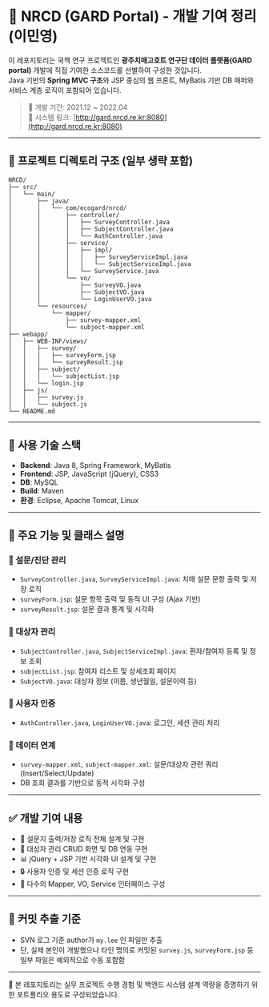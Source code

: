 # 🧠 NRCD (GARD Portal) - 개발 기여 정리 (이민영)

이 레포지토리는 국책 연구 프로젝트인 **광주치매고호트 연구단 데이터 플랫폼(GARD portal)** 개발에 직접 기여한 소스코드를 선별하여 구성한 것입니다.  
Java 기반의 **Spring MVC 구조**와 JSP 중심의 웹 프론트, MyBatis 기반 DB 매퍼와 서비스 계층 로직이 포함되어 있습니다.

> 📅 개발 기간: 2021.12 ~ 2022.04  
> 🔗 시스템 링크: [http://gard.nrcd.re.kr:8080](http://gard.nrcd.re.kr:8080)

---

## 📁 프로젝트 디렉토리 구조 (일부 생략 포함)

```
NRCD/
├── src/
│   └── main/
│       ├── java/
│       │   └── com/ecogard/nrcd/
│       │       ├── controller/
│       │       │   ├── SurveyController.java
│       │       │   ├── SubjectController.java
│       │       │   └── AuthController.java
│       │       ├── service/
│       │       │   ├── impl/
│       │       │   │   ├── SurveyServiceImpl.java
│       │       │   │   └── SubjectServiceImpl.java
│       │       │   └── SurveyService.java
│       │       └── vo/
│       │           ├── SurveyVO.java
│       │           ├── SubjectVO.java
│       │           └── LoginUserVO.java
│       └── resources/
│           └── mapper/
│               ├── survey-mapper.xml
│               └── subject-mapper.xml
├── webapp/
│   ├── WEB-INF/views/
│   │   ├── survey/
│   │   │   ├── surveyForm.jsp
│   │   │   └── surveyResult.jsp
│   │   ├── subject/
│   │   │   └── subjectList.jsp
│   │   └── login.jsp
│   ├── js/
│   │   ├── survey.js
│   │   └── subject.js
└── README.md
```

---

## 🔧 사용 기술 스택

- **Backend**: Java 8, Spring Framework, MyBatis
- **Frontend**: JSP, JavaScript (jQuery), CSS3
- **DB**: MySQL
- **Build**: Maven
- **환경**: Eclipse, Apache Tomcat, Linux

---

## 🧩 주요 기능 및 클래스 설명

### 📌 설문/진단 관리
- `SurveyController.java`, `SurveyServiceImpl.java`: 치매 설문 문항 출력 및 저장 로직
- `surveyForm.jsp`: 설문 항목 출력 및 동적 UI 구성 (Ajax 기반)
- `surveyResult.jsp`: 설문 결과 통계 및 시각화

### 📌 대상자 관리
- `SubjectController.java`, `SubjectServiceImpl.java`: 환자/참여자 등록 및 정보 조회
- `subjectList.jsp`: 참여자 리스트 및 상세조회 페이지
- `SubjectVO.java`: 대상자 정보 (이름, 생년월일, 설문이력 등)

### 📌 사용자 인증
- `AuthController.java`, `LoginUserVO.java`: 로그인, 세션 관리 처리

### 📌 데이터 연계
- `survey-mapper.xml`, `subject-mapper.xml`: 설문/대상자 관련 쿼리 (Insert/Select/Update)
- DB 조회 결과를 기반으로 동적 시각화 구성

---

## ✅ 개발 기여 내용

- 🧠 설문지 출력/저장 로직 전체 설계 및 구현
- 📄 대상자 관리 CRUD 화면 및 DB 연동 구현
- 📊 jQuery + JSP 기반 시각화 UI 설계 및 구현
- 🔒 사용자 인증 및 세션 인증 로직 구현
- 🧪 다수의 Mapper, VO, Service 인터페이스 구성

---

## 📍 커밋 추출 기준

- SVN 로그 기준 author가 `my.lee` 인 파일만 추출  
- 단, 실제 본인이 개발했으나 타인 명의로 커밋된 `survey.js`, `surveyForm.jsp` 등 일부 파일은 예외적으로 수동 포함함

---

📌 본 레포지토리는 실무 프로젝트 수행 경험 및 백엔드 시스템 설계 역량을 증명하기 위한 포트폴리오 용도로 구성되었습니다.
